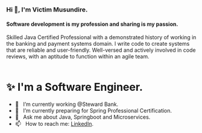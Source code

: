 ### Hi 👋, I'm Victim Musundire.

#### Software development is my profession and sharing is my passion.

Skilled Java Certified Professional with a demonstrated history of working in the banking and payment systems domain. l write code to create systems that are reliable and user-friendly. Well-versed and actively involved in code reviews, with an aptitude to function within an agile team.
<br/>
<br/>

# ✨  I'm a Software Engineer.

- 🔭 &nbsp; I’m currently working @Steward Bank.
- 🌱 &nbsp; I’m currently preparing for Spring Professional Certification. 
- 💬 &nbsp; Ask me about Java, Springboot and Microservices.
- 📫 &nbsp; How to reach me: [LinkedIn](https://www.linkedin.com/in/victim-musundire).


